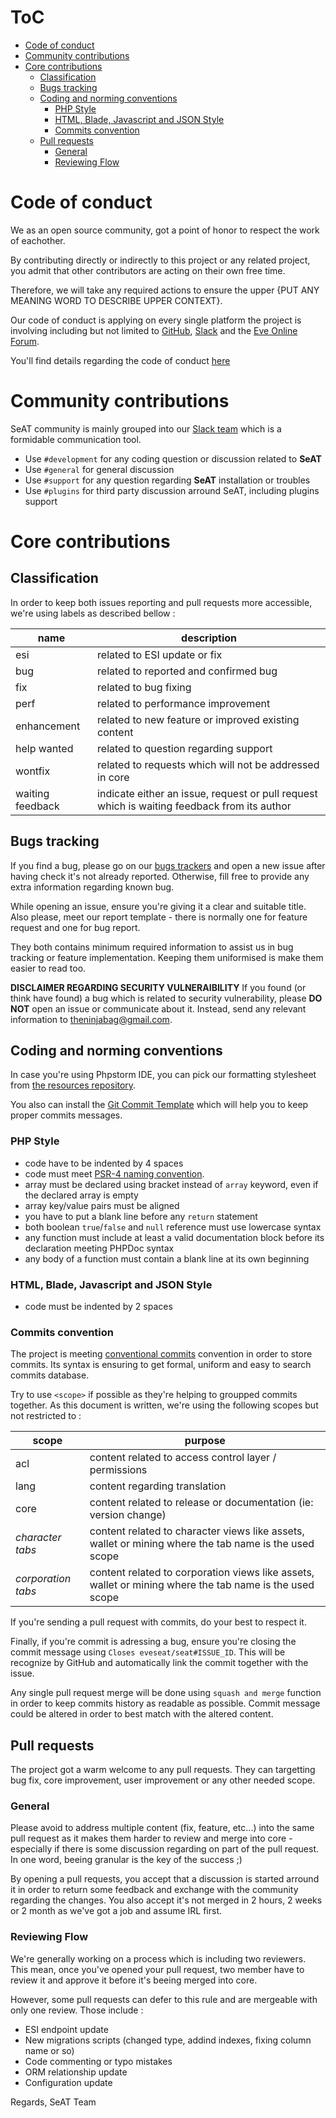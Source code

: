 # ToC

- [Code of conduct](#code_of_conduct)
- [Community contributions](#community_contributions)
- [Core contributions](#core_contributions)
    - [Classification](#classification)
    - [Bugs tracking](#bugs-tracking)
    - [Coding and norming conventions](#coding_and_norming_conventions)
        - [PHP Style](#php_style)
        - [HTML, Blade, Javascript and JSON Style](#html_blade_javascript_and_json_style)
        - [Commits convention](#commits_convention)
    - [Pull requests](#pull_requests)
        - [General](#general)
        - [Reviewing Flow](#reviewing_flow)

# Code of conduct

We as an open source community, got a point of honor to respect the work of eachother.

By contributing directly or indirectly to this project or any related project, you admit that other contributors are acting on their own free time.

Therefore, we will take any required actions to ensure the upper {PUT ANY MEANING WORD TO DESCRIBE UPPER CONTEXT}.

Our code of conduct is applying on every single platform the project is involving including but not limited to [GitHub](https://github.com/eveseat), [Slack](https://eve-seat.slack.com) and the [Eve Online Forum](https://forums.eveonline.com/t/seat-3-0-is-here).

You'll find details regarding the code of conduct [here](https://github.com/eveseat/seat/blob/master/CODE_OF_CONDUCT.md)

# Community contributions

SeAT community is mainly grouped into our [Slack team](https://eve-seat.slack.com) which is a formidable communication tool.

 - Use `#development` for any coding question or discussion related to **SeAT**
 - Use `#general` for general discussion
 - Use `#support` for any question regarding **SeAT** installation or troubles
 - Use `#plugins` for third party discussion arround SeAT, including plugins support

# Core contributions

## Classification

In order to keep both issues reporting and pull requests more accessible, we're using labels as described bellow :

| name | description |
| ---- | ----------- |
| esi | related to ESI update or fix |
| bug | related to reported and confirmed bug |
| fix | related to bug fixing |
| perf | related to performance improvement |
| enhancement | related to new feature or improved existing content |
| help wanted | related to question regarding support |
| wontfix | related to requests which will not be addressed in core |
| waiting feedback | indicate either an issue, request or pull request which is waiting feedback from its author |

## Bugs tracking

If you find a bug, please go on our [bugs trackers](https://github.com/eveseat/seat/issues) and open a new issue after having check it's not already reported. Otherwise, fill free to provide any extra information regarding known bug.

While opening an issue, ensure you're giving it a clear and suitable title.
Also please, meet our report template - there is normally one for feature request and one for bug report.

They both contains minimum required information to assist us in bug tracking or feature implementation. Keeping them uniformised is make them easier to read too.

**DISCLAIMER REGARDING SECURITY VULNERAIBILITY**
If you found (or think have found) a bug which is related to security vulnerability, please **DO NOT** open an issue or communicate about it. Instead, send any relevant information to [theninjabag@gmail.com](mailto:theninjabag@gmail.com).

## Coding and norming conventions

In case you're using Phpstorm IDE, you can pick our formatting stylesheet from [the resources repository](https://github.com/eveseat/resources/blob/master/SeAT-CodeStyle.xml).

You also can install the [Git Commit Template](https://plugins.jetbrains.com/plugin/9861-git-commit-template) which will help you to keep proper commits messages.

### PHP Style

- code have to be indented by 4 spaces
- code must meet [PSR-4 naming convention](https://www.php-fig.org/psr/psr-4).
- array must be declared using bracket instead of `array` keyword, even if the declared array is empty
- array key/value pairs must be aligned
- you have to put a blank line before any `return` statement
- both boolean `true`/`false` and `null` reference must use lowercase syntax
- any function must include at least a valid documentation block before its declaration meeting PHPDoc syntax
- any body of a function must contain a blank line at its own beginning

### HTML, Blade, Javascript and JSON Style

- code must be indented by 2 spaces

### Commits convention

The project is meeting [conventional commits](https://www.conventionalcommits.org) convention in order to store commits.
Its syntax is ensuring to get formal, uniform and easy to search commits database.

Try to use `<scope>` if possible as they're helping to groupped commits together. As this document is written, we're using the following scopes but not restricted to :

| scope | purpose |
| --- | -------------------- |
| acl | content related to access control layer / permissions |
| lang | content regarding translation |
| core | content related to release or documentation (ie: version change) |
| *character tabs* | content related to character views like assets, wallet or mining where the tab name is the used scope |
| *corporation tabs* | content related to corporation views like assets, wallet or mining where the tab name is the used scope |

If you're sending a pull request with commits, do your best to respect it.

Finally, if you're commit is adressing a bug, ensure you're closing the commit message using `Closes eveseat/seat#ISSUE_ID`. This will be recognize by GitHub and automatically link the commit together with the issue.

Any single pull request merge will be done using `squash and merge` function in order to keep commits history as readable as possible. Commit message could be altered in order to best match with the altered content.

## Pull requests

The project got a warm welcome to any pull requests. They can targetting bug fix, core improvement, user improvement or any other needed scope.

### General

Please avoid to address multiple content (fix, feature, etc...) into the same pull request as it makes them harder to review and merge into core - especially if there is some discussion regarding on part of the pull request. In one word, beeing granular is the key of the success ;)

By opening a pull requests, you accept that a discussion is started arround it in order to return some feedback and exchange with the community regarding the changes. You also accept it's not merged in 2 hours, 2 weeks or 2 month as we've got a job and assume IRL first.

### Reviewing Flow

We're generally working on a process which is including two reviewers.
This mean, once you've opened your pull request, two member have to review it and approve it before it's beeing merged into core.

However, some pull requests can defer to this rule and are mergeable with only one review. Those include :
 - ESI endpoint update
 - New migrations scripts (changed type, addind indexes, fixing column name or so)
 - Code commenting or typo mistakes
 - ORM relationship update
 - Configuration update

Regards,
SeAT Team
